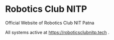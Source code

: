 # Robotics Club NITP

Official Website of Robotics Club NIT Patna

All systems active at https://roboticsclubnitp.tech .
